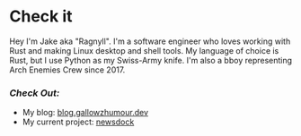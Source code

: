 # Check it
Hey I'm Jake aka "Ragnyll".
 I'm a software engineer who loves working with Rust and making Linux desktop and shell tools.
 My language of choice is Rust, but I use Python as my Swiss-Army knife.
 I'm also a bboy representing Arch Enemies Crew since 2017.

### _Check Out:_
- My blog: [blog.gallowzhumour.dev](https://blog.gallowzhumour.dev)
- My current project: [newsdock](https://github.com/Ragnyll/newsdock)
